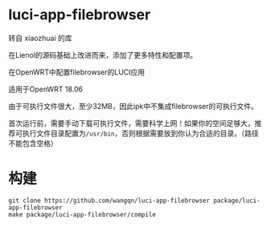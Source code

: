 # luci-app-filebrowser

转自 xiaozhuai 的库

在Lienol的源码基础上改进而来，添加了更多特性和配置项。

在OpenWRT中配置filebrowser的LUCI应用

适用于OpenWRT 18.06

由于可执行文件很大，至少32MB，因此ipk中不集成filebrowser的可执行文件。

首次运行前，需要手动下载可执行文件，需要科学上网！如果你的空间足够大，推荐可执行文件目录配置为`/usr/bin`，否则根据需要放到你认为合适的目录。（路径不能包含空格）

# 构建

```
git clone https://github.com/wangqn/luci-app-filebrowser package/luci-app-filebrowser
make package/luci-app-filebrowser/compile
```


